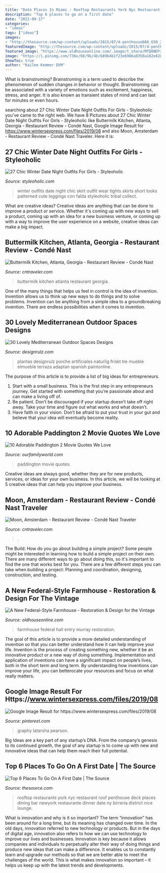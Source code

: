 ```yaml
---
title: "Date Places In Miami : Rooftop Restaurants York Nyc Restaurant Roof Penthouse Deck Places Dining Bar Newyork Restaurante Dinner Date Ny Birreria District Nice Lounge"
description: "Top 6 places to go on a first date"
date: "2022-09-17"
categories:
- "ideas"
tags: ["ideas"]
images:
- "http://thesource.com/wp-content/uploads/2015/07/4-penthouse808_650_20130612.jpg"
featuredImage: "http://thesource.com/wp-content/uploads/2015/07/4-penthouse808_650_20130612.jpg"
featured_image: "https://www.oldhouseonline.com/.image/t_share/MTQ0NDY2OTU2NjM0ODkxNTc4/murray-farmhouse-entry-hall.jpg"
image: "https://i.pinimg.com/736x/68/9b/4b/689b4b1f23e6966a8350a182e8287dbc.jpg"
ShowToc: true
author: "Kailee Kemmer DVM"
---
```



What is brainstroming?
Brainstroming is a term used to describe the phenomenon of sudden changes in behavior or thought. Brainstroming can be associated with a variety of emotions such as excitement, happiness, stress, and anger. It is also known as transient states of mind and can last for minutes or even hours.

	

		
searching about 27 Chic Winter Date Night Outfits For Girls - Styleoholic you've came to the right web. We have 8 Pictures about 27 Chic Winter Date Night Outfits For Girls - Styleoholic like Buttermilk Kitchen, Atlanta, Georgia - Restaurant Review - Condé Nast, Google Image Result for https://www.wintersexpress.com/files/2019/08 and also Moon, Amsterdam - Restaurant Review - Condé Nast Traveler. Here it is:
		
    
## 27 Chic Winter Date Night Outfits For Girls - Styleoholic

<img loading=lazy src="http://i.styleoholic.com/2016/01/chic-winter-date-night-outfits-for-girls-10.jpg" onerror="this.onerror=null;this.src='https://tse4.mm.bing.net/th?id=OIP.KFf60Y4TrfwI-Wb7uQ9yFgAAAA&amp;pid=15.1';" alt="27 Chic Winter Date Night Outfits For Girls - Styleoholic">

_Source: styleoholic.com_

>winter outfits date night chic skirt outfit wear tights skirts short looks patterned cute leggings con falda styleoholic tribal collect. 

	

What are creative ideas?
Creative ideas are anything that can be done to improve a product or service. Whether it's coming up with new ways to sell a product, coming up with an idea for a new business venture, or coming up with a way to improve the user experience on a website, creative ideas can make a big impact.

    
## Buttermilk Kitchen, Atlanta, Georgia - Restaurant Review - Condé Nast

<img loading=lazy src="https://media.cntraveler.com/photos/5b5896644f0b86087ddf28a1/master/w_1200,c_limit/Buttermilk-Kitchen_DAVE-CRAWFORD_2018_DSC05597.jpg" onerror="this.onerror=null;this.src='https://tse4.mm.bing.net/th?id=OIP.iBNcb7HvRlSLJ6_4E3-FiwHaE8&amp;pid=15.1';" alt="Buttermilk Kitchen, Atlanta, Georgia - Restaurant Review - Condé Nast">

_Source: cntraveler.com_

>buttermilk kitchen atlanta restaurant georgia. 

	

One of the many things that helps us feel in control is the idea of invention. Invention allows us to think up new ways to do things and to solve problems. Invention can be anything from a simple idea to a groundbreaking invention. There are endless possibilities when it comes to invention. 

    
## 30 Lovely Mediterranean Outdoor Spaces Designs

<img loading=lazy src="https://cdn.designrulz.com/wp-content/uploads/2015/08/spanish-style-designrulz-16.jpg" onerror="this.onerror=null;this.src='https://tse1.mm.bing.net/th?id=OIP.e3UyFsa_oQ8sZeT9ugjDNwHaK3&amp;pid=15.1';" alt="30 Lovely Mediterranean Outdoor Spaces Designs">

_Source: designrulz.com_

>plantas designrulz porche artificiales naturlig friskt tre mueble elmueble terraza adaptan spanish paintonline. 

	

The purpose of this article is to provide a list of big ideas for entrepreneurs.
1. Start with a small business. This is the first step in any entrepreneurs journey. Get started with something that you’re passionate about and can make a living off of.
2. Be patient. Don’t be discouraged if your startup doesn’t take off right away. Take your time and figure out what works and what doesn’t.
3. Have faith in your vision. Don’t be afraid to put your trust in your gut and believe that your idea will eventually become reality.

    
## 10 Adorable Paddington 2 Movie Quotes We Love

<img loading=lazy src="https://www.ourfamilyworld.com/wp-content/uploads/2018/01/Paddington-2-movie-quotes-f.jpg" onerror="this.onerror=null;this.src='https://tse1.mm.bing.net/th?id=OIP.VvAtpfXF396Zt9m-smA_SgHaDt&amp;pid=15.1';" alt="10 Adorable Paddington 2 Movie Quotes We Love">

_Source: ourfamilyworld.com_

>paddington movie quotes. 

	

Creative ideas are always good, whether they are for new products, services, or ideas for your own business. In this article, we will be looking at 5 creative ideas that can help you improve your business.

    
## Moon, Amsterdam - Restaurant Review - Condé Nast Traveler

<img loading=lazy src="https://media.cntraveler.com/photos/5b0dc586b7bd0e0f590124ca/master/w_1200,c_limit/Moon__2018_ADAM_Moon_Amsterdam_interior-design-by-TANK_Tommy-Kleerekoper_Sanne-Schenk_Photography-by-Teo-Krijgsman_043.jpg" onerror="this.onerror=null;this.src='https://tse1.mm.bing.net/th?id=OIP.cEcYUht1Ap37yZnpUvLcoQHaEV&amp;pid=15.1';" alt="Moon, Amsterdam - Restaurant Review - Condé Nast Traveler">

_Source: cntraveler.com_

>. 

	

The Build: How do you go about building a simple project?
Some people might be interested in learning how to build a simple project on their own. There are many different ways to go about doing this, so it's important to find the one that works best for you. There are a few different steps you can take when building a project: Planning and coordination, designing, construction, and testing.

    
## A New Federal-Style Farmhouse - Restoration &amp; Design For The Vintage

<img loading=lazy src="https://www.oldhouseonline.com/.image/t_share/MTQ0NDY2OTU2NjM0ODkxNTc4/murray-farmhouse-entry-hall.jpg" onerror="this.onerror=null;this.src='https://tse3.mm.bing.net/th?id=OIP.BXa_-D2nlA_as1ZzsyFA-gHaKo&amp;pid=15.1';" alt="A New Federal-Style Farmhouse - Restoration &amp; Design for the Vintage">

_Source: oldhouseonline.com_

>farmhouse federal hall entry murray restoration. 

	

The goal of this article is to provide a more detailed understanding of invention so that you can better understand how it can help improve your life.
Invention is the process of creating something new, whether it be an innovative product or a new way of doing something. Implementation and application of inventions can have a significant impact on people’s lives, both in the short term and long term. By understanding how inventions can improve your life, you can betterocate your resources and focus on what really matters.

    
## Google Image Result For Https://www.wintersexpress.com/files/2019/08

<img loading=lazy src="https://i.pinimg.com/736x/68/9b/4b/689b4b1f23e6966a8350a182e8287dbc.jpg" onerror="this.onerror=null;this.src='https://tse1.mm.bing.net/th?id=OIP.3uHVZWWdykLBmrC1jmpUAgHaJx&amp;pid=15.1';" alt="Google Image Result for https://www.wintersexpress.com/files/2019/08">

_Source: pinterest.com_

>graphy latarsha pearson. 

	

Big Ideas are a key part of any startup’s DNA. From the company’s genesis to its continued growth, the goal of any startup is to come up with new and innovative ideas that can help them reach their full potential.

    
## Top 6 Places To Go On A First Date | The Source

<img loading=lazy src="http://thesource.com/wp-content/uploads/2015/07/4-penthouse808_650_20130612.jpg" onerror="this.onerror=null;this.src='https://tse1.mm.bing.net/th?id=OIP.t__auMt7zreOsBNhiKHUPQHaDw&amp;pid=15.1';" alt="Top 6 Places To Go On A First Date | The Source">

_Source: thesource.com_

>rooftop restaurants york nyc restaurant roof penthouse deck places dining bar newyork restaurante dinner date ny birreria district nice lounge. 

	

What is innovation and why is it so important?
The term “innovation” has been around for a long time, but its meaning has changed over time. In the old days, innovation referred to new technology or products. But in the days of digital age, innovation also refers to how we can use technology to improve our lives and businesses.
Innovation is key because it allows companies and individuals to perpetually alter their way of doing things and produce new ideas that can make a difference. It enables us to constantly learn and upgrade our methods so that we are better able to meet the challenges of the world. This is what makes innovation so important – it helps us keep up with the latest trends and developments.

